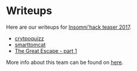 # Writeups

Here are our writeups for [Insomni'hack teaser 2017](https://teaser.insomnihack.ch/).

- [crytpoquizz](cryptoquizz/README.md)
- [smarttomcat](smarttomcat/README.md)
- [The Great Escape - part 1](TheGreatEscape-part1/README.md)

More info about this team can be found on [here](https://ctftime.org/team/32761).
